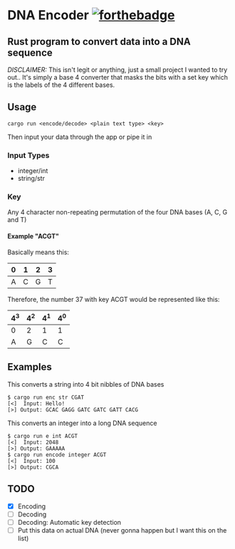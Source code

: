 # DNA Encoder [![forthebadge](https://forthebadge.com/images/badges/built-with-science.svg)](https://forthebadge.com)
## Rust program to convert data into a DNA sequence

*DISCLAIMER:* This isn't legit or anything, just a small project I wanted to try out..
It's simply a base 4 converter that masks the bits with a set key which is the labels of the 4 different bases.

## Usage
```
cargo run <encode/decode> <plain text type> <key>
```
Then input your data through the app or pipe it in

### Input Types
- integer/int
- string/str

### Key
Any 4 character non-repeating permutation of the four DNA bases (A, C, G and T)

#### Example "ACGT"
Basically means this:

| 0 | 1 | 2 | 3 |
|---|---|---|---|
| A | C | G | T |

Therefore, the number 37 with key ACGT would be represented like this:

| 4<sup>3</sup> | 4<sup>2</sup> | 4<sup>1</sup> | 4<sup>0</sup> |
|---|---|---|---|
| 0 | 2 | 1 | 1 |
| A | G | C | C |

## Examples
This converts a string into 4 bit nibbles of DNA bases
```
$ cargo run enc str CGAT
[<]  Input: Hello!
[>] Output: GCAC GAGG GATC GATC GATT CACG
```
This converts an integer into a long DNA sequence
```
$ cargo run e int ACGT
[<]  Input: 2048
[>] Output: GAAAAA
$ cargo run encode integer ACGT
[<]  Input: 100
[>] Output: CGCA

```

## TODO
- [x] Encoding
- [ ] Decoding
- [ ] Decoding: Automatic key detection
- [ ] Put this data on actual DNA (never gonna happen but I want this on the list)
